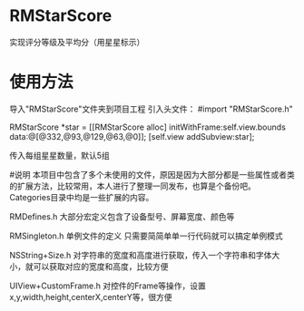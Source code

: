 # RMStarScore 

实现评分等级及平均分（用星星标示）

# 使用方法

导入"RMStarScore"文件夹到项目工程
引入头文件： #import "RMStarScore.h" 

RMStarScore *star = [[RMStarScore alloc] initWithFrame:self.view.bounds data:@[@332,@93,@129,@63,@0]];
[self.view addSubview:star];

传入每组星星数量，默认5组

#说明
本项目中包含了多个未使用的文件，原因是因为大部分都是一些属性或者类的扩展方法，比较常用，本人进行了整理一同发布，也算是个备份吧。Categories目录中均是一些扩展的内容。

RMDefines.h 大部分宏定义包含了设备型号、屏幕宽度、颜色等

RMSingleton.h 单例文件的定义 只需要简简单单一行代码就可以搞定单例模式

NSString+Size.h 对字符串的宽度和高度进行获取，传入一个字符串和字体大小，就可以获取对应的宽度和高度，比较方便

UIView+CustomFrame.h 对控件的Frame等操作，设置x,y,width,height,centerX,centerY等，很方便
